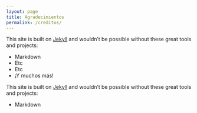 ```yaml
---
layout: page
title: Agradecimientos
permalink: /creditos/
---
```


This site is built on [Jekyll]() and wouldn’t be possible without these great tools and projects:

- Markdown
- Etc
- Etc
- ¡Y muchos más!


This site is built on [Jekyll]() and wouldn’t be possible without these great tools and projects:

- Markdown